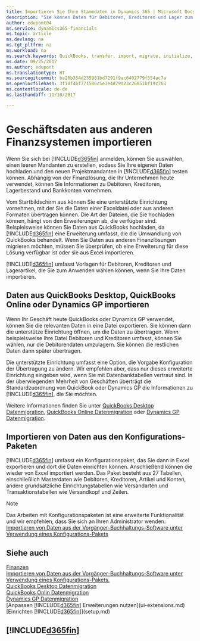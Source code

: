 ```yaml
---
title: Importieren Sie Ihre Stammdaten in Dynamics 365 | Microsoft Docs
description: "Sie können Daten für Debitoren, Kreditoren und Lager zum Beispiel aus Excel oder QuickBooks Dynamics GP, in Dynamics 365 migrieren."
author: edupont04
ms.service: dynamics365-financials
ms.topic: article
ms.devlang: na
ms.tgt_pltfrm: na
ms.workload: na
ms.search.keywords: QuickBooks, transfer, import, migrate, initialize, implement
ms.date: 09/25/2017
ms.author: edupont
ms.translationtype: HT
ms.sourcegitcommit: ba26b354d235981bd7291f9ac6402779f554ac7a
ms.openlocfilehash: 3f1df4bf771586c5e3e4d79d23c26051bf19c763
ms.contentlocale: de-de
ms.lasthandoff: 11/10/2017

---
```

# <a name="importing-business-data-from-other-finance-systems"></a>Geschäftsdaten aus anderen Finanzsystemen importieren
Wenn Sie sich bei [!INCLUDE[d365fin](includes/d365fin_md.md)] anmelden, können Sie auswählen, einen leeren Mandanten zu erstellen, sodass Sie Ihre eigenen Daten hochladen und den neuen Projektmandanten in [!INCLUDE[d365fin](includes/d365fin_md.md)] testen können. Abhängig von der Finanzlösung, die Ihr Unternehmen heute verwendet, können Sie Informationen zu Debitoren, Kreditoren, Lagerbestand und Bankkonten vornehmen.  

Vom Startbildschirm aus können Sie eine unterstützte Einrichtung vornehmen, mit der Sie die Daten einer Exceldatei oder aus anderen Formaten übertragen können. Die Art der Dateien, die Sie hochladen können, hängt von den Erweiterungen ab, die verfügbar sind. Beispielsweise können Sie Daten aus QuickBooks hochladen, da [!INCLUDE[d365fin](includes/d365fin_md.md)] eine Erweiterung umfasst, die die Umwandlung von QuickBooks behandelt. Wenn Sie Daten aus anderen Finanzlösungen migrieren möchten, müssen Sie überprüfen, ob eine Erweiterung für diese Lösung verfügbar ist oder sie aus Excel importieren.  

[!INCLUDE[d365fin](includes/d365fin_md.md)] umfasst Vorlagen für Debitoren, Kreditoren und Lagerartikel, die Sie zum Anwenden wählen können, wenn Sie Ihre Daten importieren.  

## <a name="importing-data-from-quickbooks-desktop-quickbooks-online-or-dynamics-gp"></a>Daten aus QuickBooks Desktop, QuickBooks Online oder Dynamics GP importieren
Wenn Ihr Geschäft heute QuickBooks oder Dynamics GP verwendet, können Sie die relevanten Daten in eine Datei exportieren. Sie können dann die unterstütze Einrichtung öffnen, um die Daten zu übertragen.
Wenn beispielsweise Ihre Datei Debitoren und Kreditoren umfasst, können Sie wählen, nur die Debitorendaten umzulagern. Sie können die restlichen Daten dann später übertragen.  

Die unterstützte Einrichtung umfasst eine Option, die Vorgabe Konfiguration der Übertragung zu ändern. Wir empfehlen aber, dass nur dieses erweiterte Einrichtung eingeben wird, wenn Sie mit Datenbanktabellen vertraut sind. In der überwiegenden Mehrheit von Geschäften überträgt die Standardzuordnung von QuickBook oder Dynamics GP die Informationen zu [!INCLUDE[d365fin](includes/d365fin_md.md)], die Sie möchten.  

Weitere Informationen finden Sie unter [QuickBooks Desktop Datenmigration](ui-extensions-quickbooks-data-migration.md), [QuickBooks Online Datenmigration](ui-extensions-quickbooks-online-data-migration.md) oder [Dynamics GP Datenmigration](ui-extensions-dynamicsgp-data-migration.md).  

## <a name="importing-data-from-configuration-packages"></a>Importieren von Daten aus den Konfigurations-Paketen
[!INCLUDE[d365fin](includes/d365fin_md.md)] umfasst ein Konfigurationspaket, das Sie dann in Excel exportieren und dort die Daten einrichten können. Anschließend können die wieder von Excel importiert werden. Das Paket besteht aus 27 Tabellen, einschließlich Masterdaten wie Debitoren, Kreditoren, Artikel und Konten, andere grundsätzliche Einrichtungstabellen wie Versandarten und Transaktionstabellen wie Versandkopf und Zeilen.  

> [!NOTE]  
>   Das Arbeiten mit Konfigurationspaketen ist eine erweiterte Funktionalität und wir empfehlen, dass Sie sich an Ihren Administrator wenden. [Importieren von Daten aus der Vorgänger-Buchhaltungs-Software unter Verwendung eines Konfigurations-Pakets](across-import-data-configuration-packages.md)  

## <a name="see-also"></a>Siehe auch
[Finanzen](finance.md)  
[Importieren von Daten aus der Vorgänger-Buchhaltungs-Software unter Verwendung eines Konfigurations-Pakets.](across-import-data-configuration-packages.md)  
[QuickBooks Desktop Datenmigration](ui-extensions-quickbooks-data-migration.md)  
[QuickBooks Onlin Datenmigration](ui-extensions-quickbooks-online-data-migration.md)  
[Dynamics GP Datenmigration](ui-extensions-dynamicsgp-data-migration.md)  
[Anpassen [!INCLUDE[d365fin](includes/d365fin_md.md)] Erweiterungen nutzen](ui-extensions.md)   
[Einrichten [!INCLUDE[d365fin](includes/d365fin_md.md)]](setup.md)

## [!INCLUDE[d365fin](includes/free_trial_md.md)]

